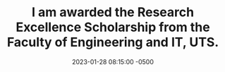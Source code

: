 ---
title: "I am awarded the Research Excellence Scholarship from the Faculty of Engineering and IT, UTS."
date: 2023-01-28 08:15:00 -0500
---
